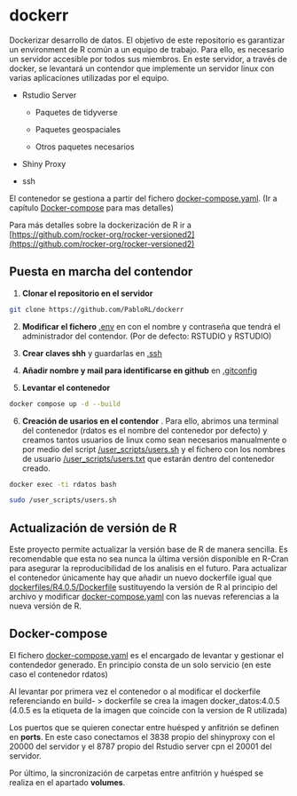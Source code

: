 # dockerr
Dockerizar desarrollo de datos. El objetivo de este repositorio es garantizar un environment de R común a un equipo de trabajo. Para ello, es necesario un servidor accesible por todos sus miembros. En este servidor, a través de docker, se levantará un contendor que implemente un servidor linux con varias aplicaciones utilizadas por el equipo.

* Rstudio Server 
  * Paquetes de tidyverse
  
  * Paquetes geospaciales
  
  * Otros paquetes necesarios

* Shiny Proxy

* ssh

El contenedor se gestiona a partir del fichero [docker-compose.yaml](./docker-compose.yaml). (Ir a capítulo [Docker-compose](#Docker-compose) para mas detalles)

Para más detalles sobre la dockerización de R ir a [https://github.com/rocker-org/rocker-versioned2](https://github.com/rocker-org/rocker-versioned2)

## Puesta en marcha del contendor

1. **Clonar el repositorio en el servidor**

```bash
git clone https://github.com/PabloRL/dockerr
```

2. **Modificar el fichero** [.env](./.env) en con el nombre y contraseña que tendrá el administrador del contendor. (Por de defecto: RSTUDIO y RSTUDIO)

3. **Crear claves shh** y guardarlas en [.ssh](./.ssh/)

4. **Añadir nombre y mail para identificarse en github** en [.gitconfig](./.config)

5. **Levantar el contenedor**

```bash
docker compose up -d --build
```

6. **Creación de usarios en el contendor** . Para ello, abrimos una terminal del contenedor (rdatos es el nombre del contenedor por defecto) y creamos tantos usuarios de linux como sean necesarios manualmente o por medio del script [/user_scripts/users.sh](./user_scripts/users.sh) y el fichero con los nombres de usuario [/user_scripts/users.txt](./user_scripts/users.txt) que estarán dentro del contenedor creado.

```bash
docker exec -ti rdatos bash
```

```bash
sudo /user_scripts/users.sh
```

## Actualización de versión de R

Este proyecto permite actualizar la versión base de R de manera sencilla. Es recomendable que esta no sea nunca la última versión disponible en R-Cran para asegurar la reproducibilidad de los analisis en el futuro. Para actualizar el contenedor únicamente hay que añadir un nuevo dockerfile igual que [dockerfiles/R4.0.5/Dockerfile](./dockerfiles/R4.0.5/Dockerfile) sustituyendo la versión de R al principio del archivo y modificar [docker-compose.yaml](./docker-compose.yaml) con las nuevas referencias a la nueva versión de R.

## Docker-compose

El fichero [docker-compose.yaml](./docker-compose.yaml) es el encargado de levantar y gestionar el contendedor generado. En principio consta de un solo servicio (en este caso el contenedor rdatos)

Al levantar por primera vez el contenedor o al modificar el dockerfile referenciando en build- > dockerfile se crea la imagen docker_datos:4.0.5 (4.0.5 es la etiqueta de la imagen que coincide con la version de R utilizada) 

Los puertos que se quieren conectar entre huésped y anfitrión se definen en **ports**. En este caso conectamos el 3838 propio del shinyproxy con el 20000 del servidor y el 8787 propio del Rstudio server cpn el 20001 del servidor.

Por último, la sincronización de carpetas entre anfitrión y huésped se realiza en el apartado **volumes**. 